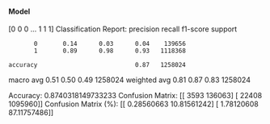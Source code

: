 #### Model
[0 0 0 ... 1 1 1]
Classification Report:
              precision    recall  f1-score   support

           0       0.14      0.03      0.04    139656
           1       0.89      0.98      0.93   1118368

    accuracy                           0.87   1258024
   macro avg       0.51      0.50      0.49   1258024
weighted avg       0.81      0.87      0.83   1258024

Accuracy: 0.8740318149733233
Confusion Matrix:
[[   3593  136063]
 [  22408 1095960]]
Confusion Matrix (%):
[[ 0.28560663 10.81561242]
 [ 1.78120608 87.11757486]]
